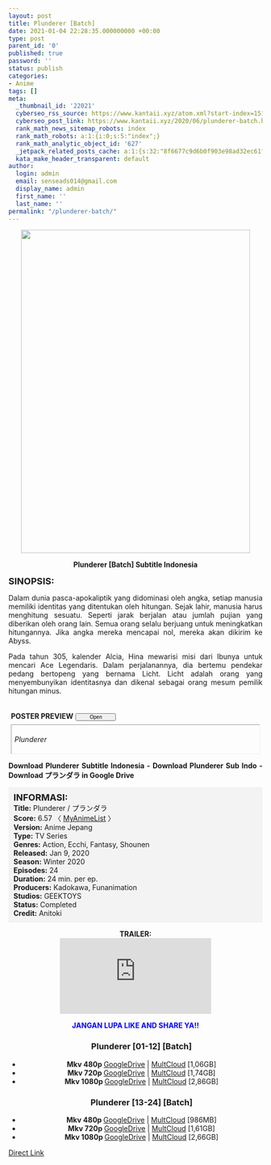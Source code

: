 ```yaml
---
layout: post
title: Plunderer [Batch]
date: 2021-01-04 22:28:35.000000000 +00:00
type: post
parent_id: '0'
published: true
password: ''
status: publish
categories:
- Anime
tags: []
meta:
  _thumbnail_id: '22021'
  cyberseo_rss_source: https://www.kantaii.xyz/atom.xml?start-index=151&max-results=150
  cyberseo_post_link: https://www.kantaii.xyz/2020/06/plunderer-batch.html
  rank_math_news_sitemap_robots: index
  rank_math_robots: a:1:{i:0;s:5:"index";}
  rank_math_analytic_object_id: '627'
  _jetpack_related_posts_cache: a:1:{s:32:"8f6677c9d6b0f903e98ad32ec61f8deb";a:2:{s:7:"expires";i:1662946231;s:7:"payload";a:0:{}}}
  kata_make_header_transparent: default
author:
  login: admin
  email: senseads014@gmail.com
  display_name: admin
  first_name: ''
  last_name: ''
permalink: "/plunderer-batch/"
---
```

<div class="separator" style="clear: both; text-align: center;"><a href="https://1.bp.blogspot.com/-jLgahqcjAYM/XfC_f7uIfQI/AAAAAAAABMI/sSWIStFqWyUFzWR_K16aNdawuDo-x-NvACLcBGAsYHQ/s1600/Plunderer%2BPoster%2Ba.png" style="margin-left: 1em; margin-right: 1em;"><img border="0" data-original-height="761" data-original-width="540" height="640" src="{{ site.baseurl }}/assets/2021/01/Plunderer%2BPoster%2Ba.png" width="454" /></a></div>
<p>
<div style="text-align: center;"><b>Plunderer [Batch] Subtitle Indonesia</b></div>
<p><b><span style="font-size: large;">SINOPSIS:</span></b>
<div style="text-align: justify;">Dalam dunia pasca-apokaliptik yang didominasi oleh angka, setiap manusia memiliki identitas yang ditentukan oleh hitungan. Sejak lahir, manusia harus menghitung sesuatu. Seperti jarak berjalan atau jumlah pujian yang diberikan oleh orang lain. Semua orang selalu berjuang untuk meningkatkan hitungannya. Jika angka mereka mencapai nol, mereka akan dikirim ke Abyss.</p>
<p>Pada tahun 305, kalender Alcia, Hina mewarisi misi dari Ibunya untuk mencari Ace Legendaris. Dalam perjalanannya, dia bertemu pendekar pedang bertopeng yang bernama Licht. Licht adalah orang yang menyembunyikan identitasnya dan dikenal sebagai orang mesum pemilik hitungan minus.</p>
<p><a name="more"></a>
<div>
<div style="margin: 5px;">
<div class="smallfont" style="margin-bottom: 2px;"><span style="font-weight: bold;"><br />POSTER PREVIEW</span><input onclick="if (this.parentNode.parentNode.getElementsByTagName('div')[1].getElementsByTagName('div')[0].style.display != '') { this.parentNode.parentNode.getElementsByTagName('div')[1].getElementsByTagName('div')[0].style.display = ''; this.innerText = ''; this.value = ' Close..'; } else { this.parentNode.parentNode.getElementsByTagName('div')[1].getElementsByTagName('div')[0].style.display = 'none'; this.innerText = ''; this.value = ' Clik Here'; }" style="font-size: 10px; margin: 5px; padding: 0px; width: 80px;" type="button" value="Open" /></div>
<div class="alt2" style="border: 1px inset; margin: 0px; padding: 6px;">
<div style="display: none;">
<div class="separator" style="clear: both; text-align: center;"><a href="https://1.bp.blogspot.com/-jLgahqcjAYM/XfC_f7uIfQI/AAAAAAAABMI/sSWIStFqWyUFzWR_K16aNdawuDo-x-NvACLcBGAsYHQ/s1600/Plunderer%2BPoster%2Ba.png" style="margin-left: 1em; margin-right: 1em;"><img border="0" data-original-height="761" data-original-width="540" height="640" src="{{ site.baseurl }}/assets/2021/01/Plunderer%2BPoster%2Ba.png" width="454" /></a></div>
<p>
<div class="separator" style="clear: both; text-align: center;"><a href="https://1.bp.blogspot.com/-83a88qymZ5E/XfDAdHye8kI/AAAAAAAABMU/KVnvyer2SRMY_v5QE6vQETAxou8meje5ACLcBGAsYHQ/s1600/Plunderer%2BPoster%2Bb.png" style="margin-left: 1em; margin-right: 1em;"><img border="0" data-original-height="900" data-original-width="1600" height="360" src="{{ site.baseurl }}/assets/2021/01/Plunderer%2BPoster%2Bb.png" width="640" /></a></div>
<p>
<div class="separator" style="clear: both; text-align: center;"><a href="https://1.bp.blogspot.com/-h7PLCkHWvfE/XfDAblSJx1I/AAAAAAAABMQ/vwvN8yGUa_0B12g63fPzuA03HQXW4p-JQCLcBGAsYHQ/s1600/Plunderer%2BPoster%2Bc.jpg" style="margin-left: 1em; margin-right: 1em;"><img border="0" data-original-height="1130" data-original-width="1600" height="452" src="{{ site.baseurl }}/assets/2021/01/Plunderer%2BPoster%2Bc.jpg" width="640" /></a></div>
<p>
<div class="separator" style="clear: both; text-align: center;"><a href="https://1.bp.blogspot.com/-n8OLUfiBy8I/XfGPlwmLukI/AAAAAAAABNk/cM0lj77Y9nIeu1qNRiuS0PwaywP7xB87gCLcBGAsYHQ/s1600/Plunderer%2B-%2B01%2Ba.jpg" style="margin-left: 1em; margin-right: 1em;"><img border="0" data-original-height="480" data-original-width="852" height="360" src="{{ site.baseurl }}/assets/2021/01/Plunderer%2B-%2B01%2Ba.jpg" width="640" /></a></div>
</div>
<p><em>Plunderer</em></div>
</div>
</div>
<p><b>Download Plunderer Subtitle Indonesia - Download Plunderer Sub Indo - Download プランダラ in Google Drive</b></div>
<p>
<div style="background-color: #f3f3f3; padding: 10px; text-align: left;"><b><span style="font-size: large;">INFORMASI:</span></b><br /><b>Title:</b> Plunderer / プランダラ<br /><b>Score:</b> 6.57 〈 <a href="https://myanimelist.net/anime/37345/Plunderer" target="_blank" rel="noopener">MyAnimeList</a> 〉<br /><b>Version:</b> Anime Jepang<br /><b>Type:</b> TV Series<br /><b>Genres:</b> Action, Ecchi, Fantasy, Shounen<br /><b>Released:</b> Jan 9, 2020<br /><b>Season:</b> Winter 2020<br /><b>Episodes:</b> 24<br /><b>Duration:</b> 24 min. per ep.<br /><b>Producers:</b> Kadokawa, Funanimation<br /><b>Studios:</b> GEEKTOYS<br /><b>Status:</b> Completed<br /><b>Credit:</b> Anitoki</div>
<p>
<div style="text-align: center;"><b>TRAILER:</b></div>
<div style="text-align: center;"></div>
<div style="text-align: center;">
<div class="videoyoutube">
<div class="video-responsive"><iframe allowfullscreen="1" class="embedded-video-large" frameborder="0" src="https://www.youtube.com/embed/kbuNKI4SQ0s?rel=0"></iframe></div>
</div>
<p>
<div style="text-align: center;"><b><span style="color: blue;">JANGAN LUPA LIKE AND SHARE YA!!</span></b></div>
<div class="dl">
<ul />
<h3 style="text-align: center;">Plunderer [01-12] [Batch]</h3>
<li style="text-align: center;"><b>Mkv 480p </b><a href="https://semawur.com/LK0xrVAYI" target="_blank" rel="noopener">GoogleDrive</a> | <a href="https://apk.miuiku.com/RtGvFB" target="_blank" rel="noopener">MultCloud</a> [1,06GB]</li>
<li style="text-align: center;"><b>Mkv 720p </b><a href="https://semawur.com/vJjG91TZUur" target="_blank" rel="noopener">GoogleDrive</a> | <a href="https://apk.miuiku.com/IKSd9PajW" target="_blank" rel="noopener">MultCloud</a> [1,74GB]</li>
<li style="text-align: center;"><b>Mkv 1080p </b><a href="https://semawur.com/y6sXBwzoLJr" target="_blank" rel="noopener">GoogleDrive</a> | <a href="https://apk.miuiku.com/cSQl9oWht" target="_blank" rel="noopener">MultCloud</a> [2,86GB]</li>
</div>
<div class="dl">
<ul />
<h3 style="text-align: center;">Plunderer [13-24] [Batch]</h3>
<li style="text-align: center;"><b>Mkv 480p </b><a href="https://apk.miuiku.com/AyLLQo6BE" target="_blank" rel="noopener">GoogleDrive</a> | <a href="https://semawur.com/P4x44CQntfj" target="_blank" rel="noopener">MultCloud</a> [986MB]</li>
<li style="text-align: center;"><b>Mkv 720p </b><a href="https://apk.miuiku.com/TzbLqYiHTb" target="_blank" rel="noopener">GoogleDrive</a> | <a href="https://semawur.com/WVc8S4jjGKf" target="_blank" rel="noopener">MultCloud</a> [1,61GB]</li>
<li style="text-align: center;"><b>Mkv 1080p </b><a href="https://apk.miuiku.com/S5aiNlJ9" target="_blank" rel="noopener">GoogleDrive</a> | <a href="https://semawur.com/qGcgg3WQe" target="_blank" rel="noopener">MultCloud</a> [2,66GB]</li>
</div>
</div>
<link rel="stylesheet" href="https://cdnjs.cloudflare.com/ajax/libs/font-awesome/4.7.0/css/font-awesome.min.css" />
<div class="divbtn"> <a href="https://handymansurrender.com/fihup8buzv?key=94550f7ce39444073321dde3b8782f97" class="btn"><i class="fa fa-download"></i> Direct Link</a> </div>
